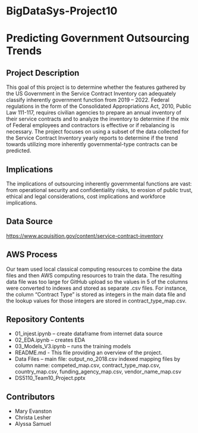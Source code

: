 # BigDataSys-Project10

# Predicting Government Outsourcing Trends

## Project Description
This goal of this project is to determine whether the features gathered by the US Government in the Service Contract Inventory can adequately classify inherently government function from 2019 – 2022. Federal regulations in the form of the Consolidated Appropriations Act, 2010, Public Law 111-117, requires civilian agencies to prepare an annual inventory of their service contracts and to analyze the inventory to determine if the mix of Federal employees and contractors is effective or if rebalancing is necessary. The project focuses on using a subset of the data collected for the Service Contract Inventory yearly reports to determine if the trend towards utilizing more inherently governmental-type contracts can be predicted. 

## Implications
The implications of outsourcing inherently governmental functions are vast: from operational security and confidentiality risks, to erosion of public trust, ethical and legal considerations, cost implications and workforce implications. 


## Data Source
https://www.acquisition.gov/content/service-contract-inventory


## AWS Process
Our team used local classical computing resources to combine the data files and then AWS computing resources to train the data. The resulting data file was too large for GitHub upload so the values in 5 of the columns were converted to indexes and stored as separate .csv files. For instance, the column “Contract Type” is stored as integers in the main data file and the lookup values for those integers are stored in contract_type_map.csv. 

## Repository Contents

- 01_injest.ipynb – create dataframe from internet data source
- 02_EDA.ipynb – creates EDA 
- 03_Models_V3.ipynb – runs the training models
- README.md - This file providing an overview of the project.
- Data Files – main file: output_no_2018.csv indexed mapping files by column name: competed_map.csv, contract_type_map.csv, country_map.csv, funding_agency_map.csv, vendor_name_map.csv
- DS5110_Team10_Project.pptx

## Contributors
- Mary Evanston
- Christa Lesher
- Alyssa Samuel

